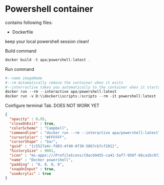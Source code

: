 # Powershell container

contains following files:
- Dockerfile

keep your local powershell session clean!

Build command

```powershell
docker build -t apa/powershell:latest .
```

Run command
```powershell
#--name imageName
#--rm Automatically remove the container when it exits
#--interractive takes you automatically to the container when it starts
docker run --rm --interactive apa/powershell:latest
docker run -v D:\\docker\\scripts:/scripts --rm -it powershell:latest
```

Configure terminal Tab. DOES NOT WORK YET

```json
{
  "opacity" : 0.95,
  "closeOnExit" : true,
  "colorScheme" : "Campbell",
  "commandline" : "docker run --rm --interactive apa/powershell:latest",
  "cursorColor" : "#FFFFFF",
  "cursorShape" : "bar",
  "guid" : "{c5527a4c-fd03-4f40-8f30-5067cb7cf201}",
  "historySize" : 9001,
  "icon" : "ms-appx:///ProfileIcons/{9acb9455-ca41-5af7-950f-6bca1bc9722f}.png",
  "name" : "Docker powershell",
  "padding" : "0, 0, 0, 0",
  "snapOnInput" : true,
  "useAcrylic" : true
}
```